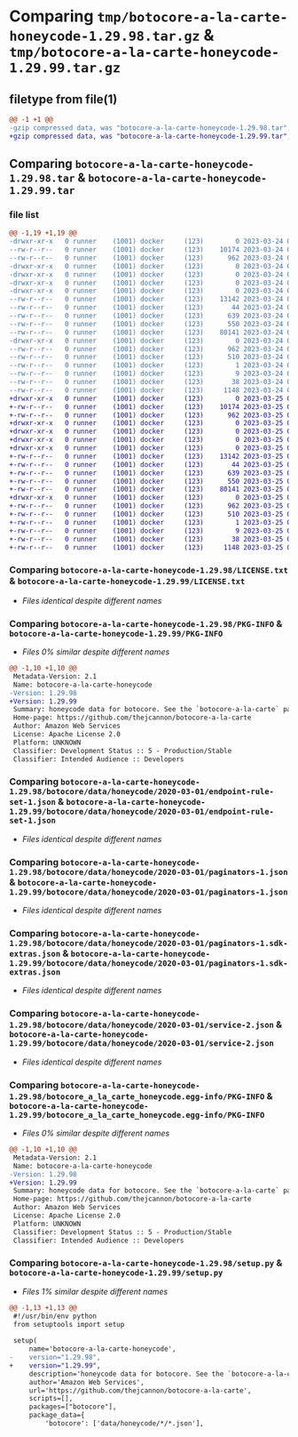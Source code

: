 # Comparing `tmp/botocore-a-la-carte-honeycode-1.29.98.tar.gz` & `tmp/botocore-a-la-carte-honeycode-1.29.99.tar.gz`

## filetype from file(1)

```diff
@@ -1 +1 @@
-gzip compressed data, was "botocore-a-la-carte-honeycode-1.29.98.tar", last modified: Fri Mar 24 01:24:16 2023, max compression
+gzip compressed data, was "botocore-a-la-carte-honeycode-1.29.99.tar", last modified: Sat Mar 25 01:22:37 2023, max compression
```

## Comparing `botocore-a-la-carte-honeycode-1.29.98.tar` & `botocore-a-la-carte-honeycode-1.29.99.tar`

### file list

```diff
@@ -1,19 +1,19 @@
-drwxr-xr-x   0 runner    (1001) docker     (123)        0 2023-03-24 01:24:16.301910 botocore-a-la-carte-honeycode-1.29.98/
--rw-r--r--   0 runner    (1001) docker     (123)    10174 2023-03-24 01:24:16.000000 botocore-a-la-carte-honeycode-1.29.98/LICENSE.txt
--rw-r--r--   0 runner    (1001) docker     (123)      962 2023-03-24 01:24:16.301910 botocore-a-la-carte-honeycode-1.29.98/PKG-INFO
-drwxr-xr-x   0 runner    (1001) docker     (123)        0 2023-03-24 01:24:16.301910 botocore-a-la-carte-honeycode-1.29.98/botocore/
-drwxr-xr-x   0 runner    (1001) docker     (123)        0 2023-03-24 01:24:16.301910 botocore-a-la-carte-honeycode-1.29.98/botocore/data/
-drwxr-xr-x   0 runner    (1001) docker     (123)        0 2023-03-24 01:24:16.301910 botocore-a-la-carte-honeycode-1.29.98/botocore/data/honeycode/
-drwxr-xr-x   0 runner    (1001) docker     (123)        0 2023-03-24 01:24:16.301910 botocore-a-la-carte-honeycode-1.29.98/botocore/data/honeycode/2020-03-01/
--rw-r--r--   0 runner    (1001) docker     (123)    13142 2023-03-24 01:23:57.000000 botocore-a-la-carte-honeycode-1.29.98/botocore/data/honeycode/2020-03-01/endpoint-rule-set-1.json
--rw-r--r--   0 runner    (1001) docker     (123)       44 2023-03-24 01:23:57.000000 botocore-a-la-carte-honeycode-1.29.98/botocore/data/honeycode/2020-03-01/examples-1.json
--rw-r--r--   0 runner    (1001) docker     (123)      639 2023-03-24 01:23:57.000000 botocore-a-la-carte-honeycode-1.29.98/botocore/data/honeycode/2020-03-01/paginators-1.json
--rw-r--r--   0 runner    (1001) docker     (123)      550 2023-03-24 01:23:57.000000 botocore-a-la-carte-honeycode-1.29.98/botocore/data/honeycode/2020-03-01/paginators-1.sdk-extras.json
--rw-r--r--   0 runner    (1001) docker     (123)    80141 2023-03-24 01:23:57.000000 botocore-a-la-carte-honeycode-1.29.98/botocore/data/honeycode/2020-03-01/service-2.json
-drwxr-xr-x   0 runner    (1001) docker     (123)        0 2023-03-24 01:24:16.301910 botocore-a-la-carte-honeycode-1.29.98/botocore_a_la_carte_honeycode.egg-info/
--rw-r--r--   0 runner    (1001) docker     (123)      962 2023-03-24 01:24:16.000000 botocore-a-la-carte-honeycode-1.29.98/botocore_a_la_carte_honeycode.egg-info/PKG-INFO
--rw-r--r--   0 runner    (1001) docker     (123)      510 2023-03-24 01:24:16.000000 botocore-a-la-carte-honeycode-1.29.98/botocore_a_la_carte_honeycode.egg-info/SOURCES.txt
--rw-r--r--   0 runner    (1001) docker     (123)        1 2023-03-24 01:24:16.000000 botocore-a-la-carte-honeycode-1.29.98/botocore_a_la_carte_honeycode.egg-info/dependency_links.txt
--rw-r--r--   0 runner    (1001) docker     (123)        9 2023-03-24 01:24:16.000000 botocore-a-la-carte-honeycode-1.29.98/botocore_a_la_carte_honeycode.egg-info/top_level.txt
--rw-r--r--   0 runner    (1001) docker     (123)       38 2023-03-24 01:24:16.301910 botocore-a-la-carte-honeycode-1.29.98/setup.cfg
--rw-r--r--   0 runner    (1001) docker     (123)     1148 2023-03-24 01:24:16.000000 botocore-a-la-carte-honeycode-1.29.98/setup.py
+drwxr-xr-x   0 runner    (1001) docker     (123)        0 2023-03-25 01:22:37.091203 botocore-a-la-carte-honeycode-1.29.99/
+-rw-r--r--   0 runner    (1001) docker     (123)    10174 2023-03-25 01:22:36.000000 botocore-a-la-carte-honeycode-1.29.99/LICENSE.txt
+-rw-r--r--   0 runner    (1001) docker     (123)      962 2023-03-25 01:22:37.091203 botocore-a-la-carte-honeycode-1.29.99/PKG-INFO
+drwxr-xr-x   0 runner    (1001) docker     (123)        0 2023-03-25 01:22:37.091203 botocore-a-la-carte-honeycode-1.29.99/botocore/
+drwxr-xr-x   0 runner    (1001) docker     (123)        0 2023-03-25 01:22:37.091203 botocore-a-la-carte-honeycode-1.29.99/botocore/data/
+drwxr-xr-x   0 runner    (1001) docker     (123)        0 2023-03-25 01:22:37.091203 botocore-a-la-carte-honeycode-1.29.99/botocore/data/honeycode/
+drwxr-xr-x   0 runner    (1001) docker     (123)        0 2023-03-25 01:22:37.091203 botocore-a-la-carte-honeycode-1.29.99/botocore/data/honeycode/2020-03-01/
+-rw-r--r--   0 runner    (1001) docker     (123)    13142 2023-03-25 01:22:12.000000 botocore-a-la-carte-honeycode-1.29.99/botocore/data/honeycode/2020-03-01/endpoint-rule-set-1.json
+-rw-r--r--   0 runner    (1001) docker     (123)       44 2023-03-25 01:22:12.000000 botocore-a-la-carte-honeycode-1.29.99/botocore/data/honeycode/2020-03-01/examples-1.json
+-rw-r--r--   0 runner    (1001) docker     (123)      639 2023-03-25 01:22:12.000000 botocore-a-la-carte-honeycode-1.29.99/botocore/data/honeycode/2020-03-01/paginators-1.json
+-rw-r--r--   0 runner    (1001) docker     (123)      550 2023-03-25 01:22:12.000000 botocore-a-la-carte-honeycode-1.29.99/botocore/data/honeycode/2020-03-01/paginators-1.sdk-extras.json
+-rw-r--r--   0 runner    (1001) docker     (123)    80141 2023-03-25 01:22:12.000000 botocore-a-la-carte-honeycode-1.29.99/botocore/data/honeycode/2020-03-01/service-2.json
+drwxr-xr-x   0 runner    (1001) docker     (123)        0 2023-03-25 01:22:37.091203 botocore-a-la-carte-honeycode-1.29.99/botocore_a_la_carte_honeycode.egg-info/
+-rw-r--r--   0 runner    (1001) docker     (123)      962 2023-03-25 01:22:37.000000 botocore-a-la-carte-honeycode-1.29.99/botocore_a_la_carte_honeycode.egg-info/PKG-INFO
+-rw-r--r--   0 runner    (1001) docker     (123)      510 2023-03-25 01:22:37.000000 botocore-a-la-carte-honeycode-1.29.99/botocore_a_la_carte_honeycode.egg-info/SOURCES.txt
+-rw-r--r--   0 runner    (1001) docker     (123)        1 2023-03-25 01:22:37.000000 botocore-a-la-carte-honeycode-1.29.99/botocore_a_la_carte_honeycode.egg-info/dependency_links.txt
+-rw-r--r--   0 runner    (1001) docker     (123)        9 2023-03-25 01:22:37.000000 botocore-a-la-carte-honeycode-1.29.99/botocore_a_la_carte_honeycode.egg-info/top_level.txt
+-rw-r--r--   0 runner    (1001) docker     (123)       38 2023-03-25 01:22:37.091203 botocore-a-la-carte-honeycode-1.29.99/setup.cfg
+-rw-r--r--   0 runner    (1001) docker     (123)     1148 2023-03-25 01:22:36.000000 botocore-a-la-carte-honeycode-1.29.99/setup.py
```

### Comparing `botocore-a-la-carte-honeycode-1.29.98/LICENSE.txt` & `botocore-a-la-carte-honeycode-1.29.99/LICENSE.txt`

 * *Files identical despite different names*

### Comparing `botocore-a-la-carte-honeycode-1.29.98/PKG-INFO` & `botocore-a-la-carte-honeycode-1.29.99/PKG-INFO`

 * *Files 0% similar despite different names*

```diff
@@ -1,10 +1,10 @@
 Metadata-Version: 2.1
 Name: botocore-a-la-carte-honeycode
-Version: 1.29.98
+Version: 1.29.99
 Summary: honeycode data for botocore. See the `botocore-a-la-carte` package for more info.
 Home-page: https://github.com/thejcannon/botocore-a-la-carte
 Author: Amazon Web Services
 License: Apache License 2.0
 Platform: UNKNOWN
 Classifier: Development Status :: 5 - Production/Stable
 Classifier: Intended Audience :: Developers
```

### Comparing `botocore-a-la-carte-honeycode-1.29.98/botocore/data/honeycode/2020-03-01/endpoint-rule-set-1.json` & `botocore-a-la-carte-honeycode-1.29.99/botocore/data/honeycode/2020-03-01/endpoint-rule-set-1.json`

 * *Files identical despite different names*

### Comparing `botocore-a-la-carte-honeycode-1.29.98/botocore/data/honeycode/2020-03-01/paginators-1.json` & `botocore-a-la-carte-honeycode-1.29.99/botocore/data/honeycode/2020-03-01/paginators-1.json`

 * *Files identical despite different names*

### Comparing `botocore-a-la-carte-honeycode-1.29.98/botocore/data/honeycode/2020-03-01/paginators-1.sdk-extras.json` & `botocore-a-la-carte-honeycode-1.29.99/botocore/data/honeycode/2020-03-01/paginators-1.sdk-extras.json`

 * *Files identical despite different names*

### Comparing `botocore-a-la-carte-honeycode-1.29.98/botocore/data/honeycode/2020-03-01/service-2.json` & `botocore-a-la-carte-honeycode-1.29.99/botocore/data/honeycode/2020-03-01/service-2.json`

 * *Files identical despite different names*

### Comparing `botocore-a-la-carte-honeycode-1.29.98/botocore_a_la_carte_honeycode.egg-info/PKG-INFO` & `botocore-a-la-carte-honeycode-1.29.99/botocore_a_la_carte_honeycode.egg-info/PKG-INFO`

 * *Files 0% similar despite different names*

```diff
@@ -1,10 +1,10 @@
 Metadata-Version: 2.1
 Name: botocore-a-la-carte-honeycode
-Version: 1.29.98
+Version: 1.29.99
 Summary: honeycode data for botocore. See the `botocore-a-la-carte` package for more info.
 Home-page: https://github.com/thejcannon/botocore-a-la-carte
 Author: Amazon Web Services
 License: Apache License 2.0
 Platform: UNKNOWN
 Classifier: Development Status :: 5 - Production/Stable
 Classifier: Intended Audience :: Developers
```

### Comparing `botocore-a-la-carte-honeycode-1.29.98/setup.py` & `botocore-a-la-carte-honeycode-1.29.99/setup.py`

 * *Files 1% similar despite different names*

```diff
@@ -1,13 +1,13 @@
 #!/usr/bin/env python
 from setuptools import setup
 
 setup(
     name='botocore-a-la-carte-honeycode',
-    version="1.29.98",
+    version="1.29.99",
     description='honeycode data for botocore. See the `botocore-a-la-carte` package for more info.',
     author='Amazon Web Services',
     url='https://github.com/thejcannon/botocore-a-la-carte',
     scripts=[],
     packages=["botocore"],
     package_data={
         'botocore': ['data/honeycode/*/*.json'],
```

